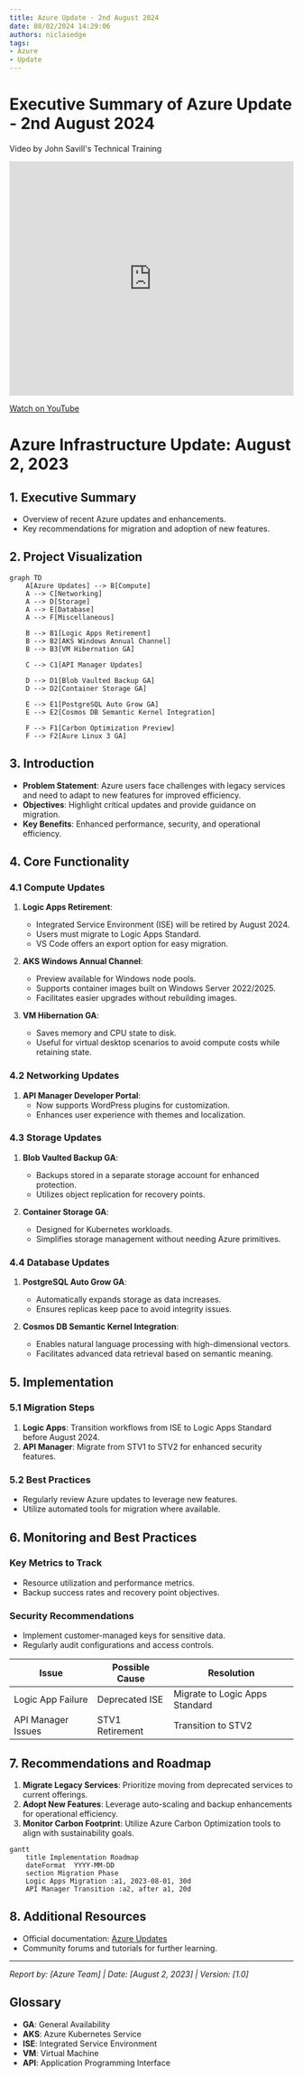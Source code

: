```yaml
---
title: Azure Update - 2nd August 2024
date: 08/02/2024 14:29:06
authors: niclasedge
tags:
- Azure
- Update
---
```


# Executive Summary of Azure Update - 2nd August 2024

Video by John Savill's Technical Training

<iframe width="100%" height="415" src="https://www.youtube.com/embed/wcIn9AzETeI" frameborder="0" allowfullscreen></iframe>

[Watch on YouTube](https://www.youtube.com/watch?v=wcIn9AzETeI)

# Azure Infrastructure Update: August 2, 2023

## 1. Executive Summary
- Overview of recent Azure updates and enhancements.
- Key recommendations for migration and adoption of new features.

## 2. Project Visualization
```mermaid
graph TD
    A[Azure Updates] --> B[Compute]
    A --> C[Networking]
    A --> D[Storage]
    A --> E[Database]
    A --> F[Miscellaneous]

    B --> B1[Logic Apps Retirement]
    B --> B2[AKS Windows Annual Channel]
    B --> B3[VM Hibernation GA]
    
    C --> C1[API Manager Updates]
    
    D --> D1[Blob Vaulted Backup GA]
    D --> D2[Container Storage GA]
    
    E --> E1[PostgreSQL Auto Grow GA]
    E --> E2[Cosmos DB Semantic Kernel Integration]
    
    F --> F1[Carbon Optimization Preview]
    F --> F2[Aure Linux 3 GA]
```

## 3. Introduction
- **Problem Statement**: Azure users face challenges with legacy services and need to adapt to new features for improved efficiency.
- **Objectives**: Highlight critical updates and provide guidance on migration.
- **Key Benefits**: Enhanced performance, security, and operational efficiency.

## 4. Core Functionality
### 4.1 Compute Updates
1. **Logic Apps Retirement**: 
   - Integrated Service Environment (ISE) will be retired by August 2024.
   - Users must migrate to Logic Apps Standard.
   - VS Code offers an export option for easy migration.

2. **AKS Windows Annual Channel**:
   - Preview available for Windows node pools.
   - Supports container images built on Windows Server 2022/2025.
   - Facilitates easier upgrades without rebuilding images.

3. **VM Hibernation GA**:
   - Saves memory and CPU state to disk.
   - Useful for virtual desktop scenarios to avoid compute costs while retaining state.

### 4.2 Networking Updates
1. **API Manager Developer Portal**:
   - Now supports WordPress plugins for customization.
   - Enhances user experience with themes and localization.

### 4.3 Storage Updates
1. **Blob Vaulted Backup GA**:
   - Backups stored in a separate storage account for enhanced protection.
   - Utilizes object replication for recovery points.

2. **Container Storage GA**:
   - Designed for Kubernetes workloads.
   - Simplifies storage management without needing Azure primitives.

### 4.4 Database Updates
1. **PostgreSQL Auto Grow GA**:
   - Automatically expands storage as data increases.
   - Ensures replicas keep pace to avoid integrity issues.

2. **Cosmos DB Semantic Kernel Integration**:
   - Enables natural language processing with high-dimensional vectors.
   - Facilitates advanced data retrieval based on semantic meaning.

## 5. Implementation
### 5.1 Migration Steps
1. **Logic Apps**: Transition workflows from ISE to Logic Apps Standard before August 2024.
2. **API Manager**: Migrate from STV1 to STV2 for enhanced security features.

### 5.2 Best Practices
- Regularly review Azure updates to leverage new features.
- Utilize automated tools for migration where available.

## 6. Monitoring and Best Practices
### Key Metrics to Track
- Resource utilization and performance metrics.
- Backup success rates and recovery point objectives.

### Security Recommendations
- Implement customer-managed keys for sensitive data.
- Regularly audit configurations and access controls.

| Issue | Possible Cause | Resolution |
|-------|----------------|------------|
| Logic App Failure | Deprecated ISE | Migrate to Logic Apps Standard |
| API Manager Issues | STV1 Retirement | Transition to STV2 |

## 7. Recommendations and Roadmap
1. **Migrate Legacy Services**: Prioritize moving from deprecated services to current offerings.
2. **Adopt New Features**: Leverage auto-scaling and backup enhancements for operational efficiency.
3. **Monitor Carbon Footprint**: Utilize Azure Carbon Optimization tools to align with sustainability goals.

```mermaid
gantt
    title Implementation Roadmap
    dateFormat  YYYY-MM-DD
    section Migration Phase
    Logic Apps Migration :a1, 2023-08-01, 30d
    API Manager Transition :a2, after a1, 20d
```

## 8. Additional Resources
- Official documentation: [Azure Updates](https://azure.microsoft.com/en-us/updates/)
- Community forums and tutorials for further learning.

---
*Report by: [Azure Team] | Date: [August 2, 2023] | Version: [1.0]*

## Glossary
- **GA**: General Availability
- **AKS**: Azure Kubernetes Service
- **ISE**: Integrated Service Environment
- **VM**: Virtual Machine
- **API**: Application Programming Interface
